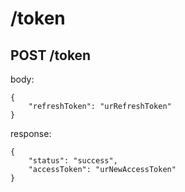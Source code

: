 # /token

## POST /token

body:
```
{
    "refreshToken": "urRefreshToken"
}
```

response:
```
{
    "status": "success",
    "accessToken": "urNewAccessToken"
}
```